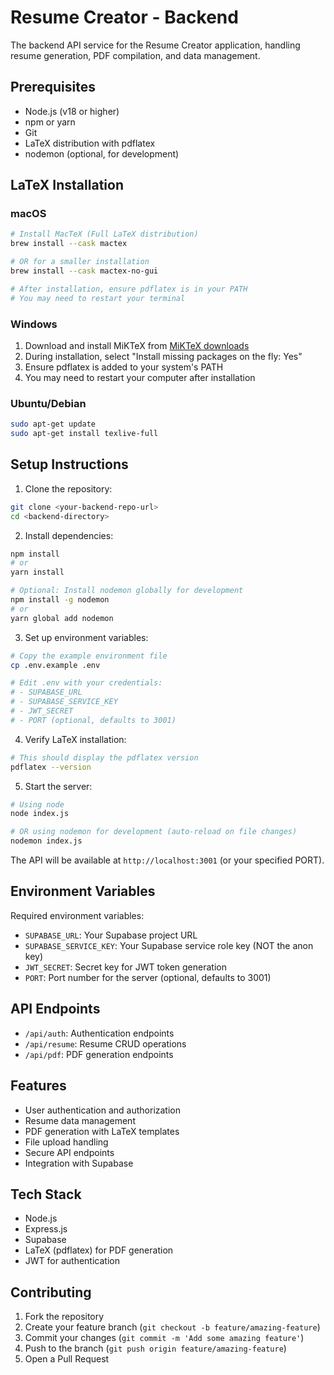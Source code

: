 # Resume Creator - Backend

The backend API service for the Resume Creator application, handling resume generation, PDF compilation, and data management.

## Prerequisites

- Node.js (v18 or higher)
- npm or yarn
- Git
- LaTeX distribution with pdflatex
- nodemon (optional, for development)

## LaTeX Installation

### macOS
```bash
# Install MacTeX (Full LaTeX distribution)
brew install --cask mactex

# OR for a smaller installation
brew install --cask mactex-no-gui

# After installation, ensure pdflatex is in your PATH
# You may need to restart your terminal
```

### Windows
1. Download and install MiKTeX from [MiKTeX downloads](https://miktex.org/download)
2. During installation, select "Install missing packages on the fly: Yes"
3. Ensure pdflatex is added to your system's PATH
4. You may need to restart your computer after installation

### Ubuntu/Debian
```bash
sudo apt-get update
sudo apt-get install texlive-full
```

## Setup Instructions

1. Clone the repository:
```bash
git clone <your-backend-repo-url>
cd <backend-directory>
```

2. Install dependencies:
```bash
npm install
# or
yarn install

# Optional: Install nodemon globally for development
npm install -g nodemon
# or
yarn global add nodemon
```

3. Set up environment variables:
```bash
# Copy the example environment file
cp .env.example .env

# Edit .env with your credentials:
# - SUPABASE_URL
# - SUPABASE_SERVICE_KEY
# - JWT_SECRET
# - PORT (optional, defaults to 3001)
```

4. Verify LaTeX installation:
```bash
# This should display the pdflatex version
pdflatex --version
```

5. Start the server:
```bash
# Using node
node index.js

# OR using nodemon for development (auto-reload on file changes)
nodemon index.js
```

The API will be available at `http://localhost:3001` (or your specified PORT).

## Environment Variables

Required environment variables:

- `SUPABASE_URL`: Your Supabase project URL
- `SUPABASE_SERVICE_KEY`: Your Supabase service role key (NOT the anon key)
- `JWT_SECRET`: Secret key for JWT token generation
- `PORT`: Port number for the server (optional, defaults to 3001)

## API Endpoints

- `/api/auth`: Authentication endpoints
- `/api/resume`: Resume CRUD operations
- `/api/pdf`: PDF generation endpoints

## Features

- User authentication and authorization
- Resume data management
- PDF generation with LaTeX templates
- File upload handling
- Secure API endpoints
- Integration with Supabase

## Tech Stack

- Node.js
- Express.js
- Supabase
- LaTeX (pdflatex) for PDF generation
- JWT for authentication

## Contributing

1. Fork the repository
2. Create your feature branch (`git checkout -b feature/amazing-feature`)
3. Commit your changes (`git commit -m 'Add some amazing feature'`)
4. Push to the branch (`git push origin feature/amazing-feature`)
5. Open a Pull Request